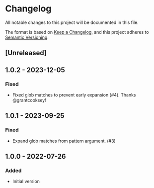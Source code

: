 # Changelog

All notable changes to this project will be documented in this file.

The format is based on [Keep a Changelog](https://keepachangelog.com/en/1.0.0/),
and this project adheres to [Semantic Versioning](https://semver.org/spec/v2.0.0.html).

## [Unreleased]

## 1.0.2 - 2023-12-05

### Fixed

- Fixed glob matches to prevent early expansion (#4). Thanks @grantcooksey!

## 1.0.1 - 2023-09-25

### Fixed

- Expand glob matches from pattern argument. (#3)

## 1.0.0 - 2022-07-26

### Added

- Initial version
